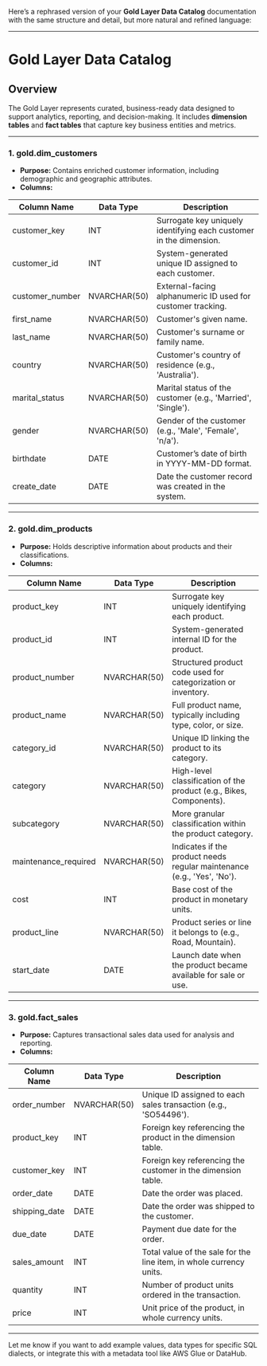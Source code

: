 Here’s a rephrased version of your **Gold Layer Data Catalog** documentation with the same structure and detail, but more natural and refined language:

---

# Gold Layer Data Catalog

## Overview

The Gold Layer represents curated, business-ready data designed to support analytics, reporting, and decision-making. It includes **dimension tables** and **fact tables** that capture key business entities and metrics.

---

### 1. **gold.dim\_customers**

* **Purpose:** Contains enriched customer information, including demographic and geographic attributes.
* **Columns:**

| Column Name      | Data Type    | Description                                                        |
| ---------------- | ------------ | ------------------------------------------------------------------ |
| customer\_key    | INT          | Surrogate key uniquely identifying each customer in the dimension. |
| customer\_id     | INT          | System-generated unique ID assigned to each customer.              |
| customer\_number | NVARCHAR(50) | External-facing alphanumeric ID used for customer tracking.        |
| first\_name      | NVARCHAR(50) | Customer's given name.                                             |
| last\_name       | NVARCHAR(50) | Customer's surname or family name.                                 |
| country          | NVARCHAR(50) | Customer's country of residence (e.g., 'Australia').               |
| marital\_status  | NVARCHAR(50) | Marital status of the customer (e.g., 'Married', 'Single').        |
| gender           | NVARCHAR(50) | Gender of the customer (e.g., 'Male', 'Female', 'n/a').            |
| birthdate        | DATE         | Customer’s date of birth in YYYY-MM-DD format.                     |
| create\_date     | DATE         | Date the customer record was created in the system.                |

---

### 2. **gold.dim\_products**

* **Purpose:** Holds descriptive information about products and their classifications.
* **Columns:**

| Column Name           | Data Type    | Description                                                             |
| --------------------- | ------------ | ----------------------------------------------------------------------- |
| product\_key          | INT          | Surrogate key uniquely identifying each product.                        |
| product\_id           | INT          | System-generated internal ID for the product.                           |
| product\_number       | NVARCHAR(50) | Structured product code used for categorization or inventory.           |
| product\_name         | NVARCHAR(50) | Full product name, typically including type, color, or size.            |
| category\_id          | NVARCHAR(50) | Unique ID linking the product to its category.                          |
| category              | NVARCHAR(50) | High-level classification of the product (e.g., Bikes, Components).     |
| subcategory           | NVARCHAR(50) | More granular classification within the product category.               |
| maintenance\_required | NVARCHAR(50) | Indicates if the product needs regular maintenance (e.g., 'Yes', 'No'). |
| cost                  | INT          | Base cost of the product in monetary units.                             |
| product\_line         | NVARCHAR(50) | Product series or line it belongs to (e.g., Road, Mountain).            |
| start\_date           | DATE         | Launch date when the product became available for sale or use.          |

---

### 3. **gold.fact\_sales**

* **Purpose:** Captures transactional sales data used for analysis and reporting.
* **Columns:**

| Column Name    | Data Type    | Description                                                         |
| -------------- | ------------ | ------------------------------------------------------------------- |
| order\_number  | NVARCHAR(50) | Unique ID assigned to each sales transaction (e.g., 'SO54496').     |
| product\_key   | INT          | Foreign key referencing the product in the dimension table.         |
| customer\_key  | INT          | Foreign key referencing the customer in the dimension table.        |
| order\_date    | DATE         | Date the order was placed.                                          |
| shipping\_date | DATE         | Date the order was shipped to the customer.                         |
| due\_date      | DATE         | Payment due date for the order.                                     |
| sales\_amount  | INT          | Total value of the sale for the line item, in whole currency units. |
| quantity       | INT          | Number of product units ordered in the transaction.                 |
| price          | INT          | Unit price of the product, in whole currency units.                 |

---

Let me know if you want to add example values, data types for specific SQL dialects, or integrate this with a metadata tool like AWS Glue or DataHub.

